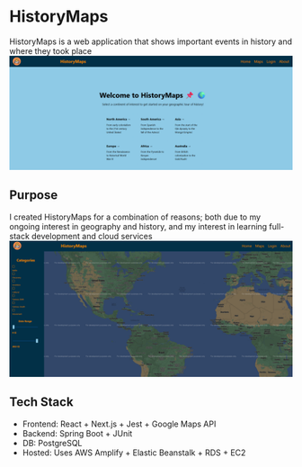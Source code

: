 # HistoryMaps
HistoryMaps is a web application that shows important events in history and where they took place
![Alt text](https://github.com/nrfletcher/historymaps/blob/main/imgs/img1.png)
## Purpose
I created HistoryMaps for a combination of reasons; both due to my ongoing interest in geography and history, and my interest in learning full-stack development and cloud services
![Alt text](https://github.com/nrfletcher/historymaps/blob/main/imgs/img2.png)
## Tech Stack
* Frontend: React + Next.js + Jest + Google Maps API
* Backend: Spring Boot + JUnit
* DB: PostgreSQL
* Hosted: Uses AWS Amplify + Elastic Beanstalk + RDS + EC2
